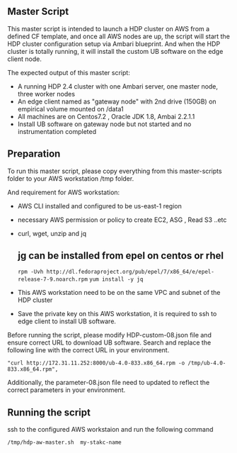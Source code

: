## Master Script

This master script is intended to launch a HDP cluster on AWS from a defined CF template, and once all AWS nodes are up, the script will start the HDP cluster configuration setup via Ambari blueprint. And when the HDP cluster is totally running, it will install the custom UB software on the edge client node.

The expected output of this master script:

- A running HDP 2.4 cluster with one Ambari server, one master node, three worker nodes
- An edge client named as "gateway node" with 2nd drive (150GB) on empirical volume mounted on /data1
- All machines are on Centos7.2 , Oracle JDK 1.8, Ambai 2.2.1.1
- Install UB software on gateway node but not started and no instrumentation completed

## Preparation
To run this master script, please copy everything from this master-scripts folder to your AWS workstation /tmp folder. 

And requirement for AWS workstation:

- AWS CLI installed and configured to be us-east-1 region 
- necessary AWS permission or policy to create EC2, ASG , Read S3 ..etc
- curl, wget, unzip and jq
   
   ## jg can be installed from epel on centos or rhel 
   `` rpm -Uvh http://dl.fedoraproject.org/pub/epel/7/x86_64/e/epel-release-7-9.noarch.rpm ``
   `` yum install -y jq ``

- This AWS workstation need to be on the same VPC and subnet of the HDP cluster
- Save the private key on this AWS workstation, it is required to ssh to edge client to install UB software.


Before running the script, please modify HDP-custom-08.json file and ensure correct URL to download UB software. Search and replace the following line with the correct URL in your environment.

   `` "curl http://172.31.11.252:8000/ub-4.0-833.x86_64.rpm -o /tmp/ub-4.0-833.x86_64.rpm", ``

Additionally, the parameter-08.json file need to updated to reflect the correct parameters in your environment.

## Running the script

ssh to the configured AWS workstaion and run the following command

   ``/tmp/hdp-aw-master.sh  my-stakc-name``
